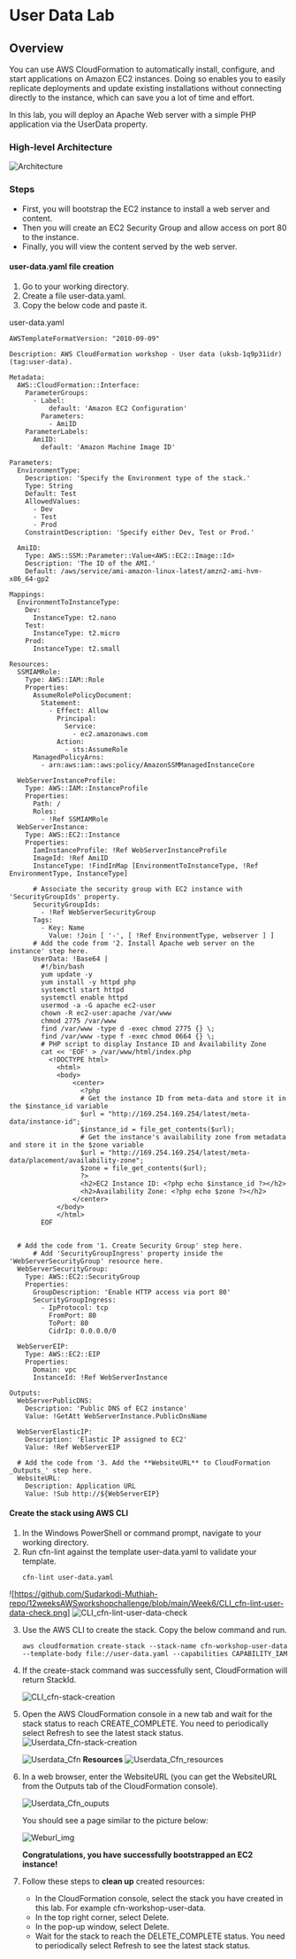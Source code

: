 # User Data Lab
## Overview
You can use AWS CloudFormation to automatically install, configure, and start applications on Amazon EC2 instances. Doing so enables you to easily replicate deployments and update existing installations without connecting directly to the instance, which can save you a lot of time and effort.

In this lab, you will deploy an Apache Web server with a simple PHP application via the UserData  property.
### High-level Architecture

![Architecture](./images/Architecture.png)

### Steps
* First, you will bootstrap the EC2 instance to install a web server and content.
* Then you will create an EC2 Security Group and allow access on port 80 to the instance.
* Finally, you will view the content served by the web server.
#### user-data.yaml file creation
1. Go to your working directory.
2. Create a file user-data.yaml.
3. Copy the below code and paste it.

user-data.yaml
```
AWSTemplateFormatVersion: "2010-09-09"

Description: AWS CloudFormation workshop - User data (uksb-1q9p31idr) (tag:user-data).

Metadata:
  AWS::CloudFormation::Interface:
    ParameterGroups:
      - Label:
          default: 'Amazon EC2 Configuration'
        Parameters:
          - AmiID
    ParameterLabels:
      AmiID:
        default: 'Amazon Machine Image ID'

Parameters:
  EnvironmentType:
    Description: 'Specify the Environment type of the stack.'
    Type: String
    Default: Test
    AllowedValues:
      - Dev
      - Test
      - Prod
    ConstraintDescription: 'Specify either Dev, Test or Prod.'

  AmiID:
    Type: AWS::SSM::Parameter::Value<AWS::EC2::Image::Id>
    Description: 'The ID of the AMI.'
    Default: /aws/service/ami-amazon-linux-latest/amzn2-ami-hvm-x86_64-gp2

Mappings:
  EnvironmentToInstanceType:
    Dev:
      InstanceType: t2.nano
    Test:
      InstanceType: t2.micro
    Prod:
      InstanceType: t2.small

Resources:
  SSMIAMRole:
    Type: AWS::IAM::Role
    Properties:
      AssumeRolePolicyDocument:
        Statement:
          - Effect: Allow
            Principal:
              Service:
                - ec2.amazonaws.com
            Action:
              - sts:AssumeRole
      ManagedPolicyArns:
        - arn:aws:iam::aws:policy/AmazonSSMManagedInstanceCore

  WebServerInstanceProfile:
    Type: AWS::IAM::InstanceProfile
    Properties:
      Path: /
      Roles:
        - !Ref SSMIAMRole
  WebServerInstance:
    Type: AWS::EC2::Instance
    Properties:
      IamInstanceProfile: !Ref WebServerInstanceProfile
      ImageId: !Ref AmiID
      InstanceType: !FindInMap [EnvironmentToInstanceType, !Ref EnvironmentType, InstanceType]

      # Associate the security group with EC2 instance with 'SecurityGroupIds' property.
      SecurityGroupIds:
        - !Ref WebServerSecurityGroup
      Tags:
        - Key: Name
          Value: !Join [ '-', [ !Ref EnvironmentType, webserver ] ]
      # Add the code from '2. Install Apache web server on the instance' step here.
      UserData: !Base64 |
        #!/bin/bash
        yum update -y
        yum install -y httpd php
        systemctl start httpd
        systemctl enable httpd
        usermod -a -G apache ec2-user
        chown -R ec2-user:apache /var/www
        chmod 2775 /var/www
        find /var/www -type d -exec chmod 2775 {} \;
        find /var/www -type f -exec chmod 0664 {} \;
        # PHP script to display Instance ID and Availability Zone
        cat << 'EOF' > /var/www/html/index.php
          <!DOCTYPE html>
            <html>
            <body>
                <center>
                  <?php
                  # Get the instance ID from meta-data and store it in the $instance_id variable
                  $url = "http://169.254.169.254/latest/meta-data/instance-id";
                  $instance_id = file_get_contents($url);
                  # Get the instance's availability zone from metadata and store it in the $zone variable
                  $url = "http://169.254.169.254/latest/meta-data/placement/availability-zone";
                  $zone = file_get_contents($url);
                  ?>
                  <h2>EC2 Instance ID: <?php echo $instance_id ?></h2>
                  <h2>Availability Zone: <?php echo $zone ?></h2>
                </center>
            </body>
            </html>
        EOF


  # Add the code from '1. Create Security Group' step here.
      # Add 'SecurityGroupIngress' property inside the 'WebServerSecurityGroup' resource here.
  WebServerSecurityGroup:
    Type: AWS::EC2::SecurityGroup
    Properties:
      GroupDescription: 'Enable HTTP access via port 80'
      SecurityGroupIngress:
        - IpProtocol: tcp
          FromPort: 80
          ToPort: 80
          CidrIp: 0.0.0.0/0

  WebServerEIP:
    Type: AWS::EC2::EIP
    Properties:
      Domain: vpc
      InstanceId: !Ref WebServerInstance

Outputs:
  WebServerPublicDNS:
    Description: 'Public DNS of EC2 instance'
    Value: !GetAtt WebServerInstance.PublicDnsName

  WebServerElasticIP:
    Description: 'Elastic IP assigned to EC2'
    Value: !Ref WebServerEIP

  # Add the code from '3. Add the **WebsiteURL** to CloudFormation _Outputs_' step here.
  WebsiteURL:
    Description: Application URL
    Value: !Sub http://${WebServerEIP}
```
#### Create the stack using AWS CLI
1. In the Windows PowerShell or command prompt, navigate to your working directory.
2. Run cfn-lint against the template user-data.yaml to validate your template.
   ```
   cfn-lint user-data.yaml
   ```
 ![https://github.com/Sudarkodi-Muthiah-repo/12weeksAWSworkshopchallenge/blob/main/Week6/CLI_cfn-lint-user-data-check.png]
 ![CLI_cfn-lint-user-data-check](https://github.com/Sudarkodi-Muthiah-repo/12weeksAWSworkshopchallenge/assets/101267167/c57a7f69-cbd1-4caf-8992-d4fbadbecb5d)

3. Use the AWS CLI to create the stack. Copy the below command and run.
   ```
   aws cloudformation create-stack --stack-name cfn-workshop-user-data --template-body file://user-data.yaml --capabilities CAPABILITY_IAM
   ```
4. If the create-stack command was successfully sent, CloudFormation will return StackId.
 
   ![CLI_cfn-stack-creation](https://github.com/Sudarkodi-Muthiah-repo/12weeksAWSworkshopchallenge/assets/101267167/3f4d9120-1de5-4d6a-8762-c000779f20e6)

5. Open the AWS CloudFormation  console in a new tab and wait for the stack status to reach CREATE_COMPLETE. You need to periodically select Refresh to see the latest stack status.
   ![Userdata_Cfn-stack-creation](https://github.com/Sudarkodi-Muthiah-repo/12weeksAWSworkshopchallenge/assets/101267167/2dcb8ca3-fe5d-4bba-87a1-5780b7b1b324)
   
   ![Userdata_Cfn](https://github.com/Sudarkodi-Muthiah-repo/12weeksAWSworkshopchallenge/assets/101267167/44512ab5-25d6-443e-99e3-5387296b059e)
   **Resources**
   ![Userdata_Cfn_resources](https://github.com/Sudarkodi-Muthiah-repo/12weeksAWSworkshopchallenge/assets/101267167/2a0d14b6-9f6d-44c2-acc4-70ccaf50c53a)
 
6. In a web browser, enter the WebsiteURL (you can get the WebsiteURL from the Outputs tab of the CloudFormation console).
  
   ![Userdata_Cfn_ouputs](https://github.com/Sudarkodi-Muthiah-repo/12weeksAWSworkshopchallenge/assets/101267167/4e7c5c2a-3dae-4b65-9551-68344cd72729)
   
   You should see a page similar to the picture below:
   
   ![Weburl_img](https://github.com/Sudarkodi-Muthiah-repo/12weeksAWSworkshopchallenge/assets/101267167/bf513c2c-3075-439e-a6d6-421b5380a430)

   **Congratulations, you have successfully bootstrapped an EC2 instance!**

7. Follow these steps to **clean up** created resources:
   * In the CloudFormation console, select the stack you have created in this lab. For example cfn-workshop-user-data.
   * In the top right corner, select Delete.
   * In the pop-up window, select Delete.
   * Wait for the stack to reach the DELETE_COMPLETE status. You need to periodically select Refresh to see the latest stack status.





